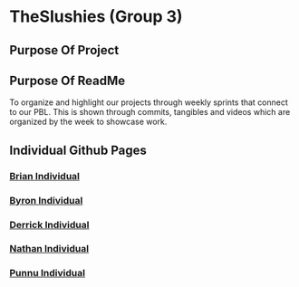 # TheSlushies (Group 3)

## Purpose Of Project

## Purpose Of ReadMe
To organize and highlight our projects through weekly sprints that connect to our PBL. This is shown through commits, tangibles and videos which are organized by the week to showcase work.

## Individual Github Pages
### [Brian Individual](https://github.com/BrianZhang2016/Brian-Individual)
### [Byron Individual](https://github.com/byronlu06/tempname2)
### [Derrick Individual](https://github.com/Pitsco/derrick_individual)
### [Nathan Individual](https://github.com/ProRichyMan/NathanIndividual)
### [Punnu Individual](https://github.com/PunarvasuS/DataStructures)

